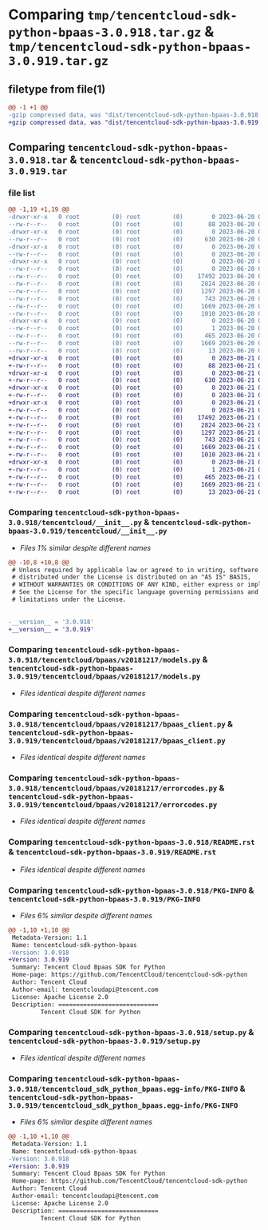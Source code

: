 # Comparing `tmp/tencentcloud-sdk-python-bpaas-3.0.918.tar.gz` & `tmp/tencentcloud-sdk-python-bpaas-3.0.919.tar.gz`

## filetype from file(1)

```diff
@@ -1 +1 @@
-gzip compressed data, was "dist/tencentcloud-sdk-python-bpaas-3.0.918.tar", last modified: Tue Jun 20 02:34:14 2023, max compression
+gzip compressed data, was "dist/tencentcloud-sdk-python-bpaas-3.0.919.tar", last modified: Wed Jun 21 00:18:45 2023, max compression
```

## Comparing `tencentcloud-sdk-python-bpaas-3.0.918.tar` & `tencentcloud-sdk-python-bpaas-3.0.919.tar`

### file list

```diff
@@ -1,19 +1,19 @@
-drwxr-xr-x   0 root         (0) root         (0)        0 2023-06-20 02:34:14.000000 tencentcloud-sdk-python-bpaas-3.0.918/
--rw-r--r--   0 root         (0) root         (0)       88 2023-06-20 02:34:14.000000 tencentcloud-sdk-python-bpaas-3.0.918/setup.cfg
-drwxr-xr-x   0 root         (0) root         (0)        0 2023-06-20 02:34:14.000000 tencentcloud-sdk-python-bpaas-3.0.918/tencentcloud/
--rw-r--r--   0 root         (0) root         (0)      630 2023-06-20 02:34:14.000000 tencentcloud-sdk-python-bpaas-3.0.918/tencentcloud/__init__.py
-drwxr-xr-x   0 root         (0) root         (0)        0 2023-06-20 02:34:14.000000 tencentcloud-sdk-python-bpaas-3.0.918/tencentcloud/bpaas/
--rw-r--r--   0 root         (0) root         (0)        0 2023-06-20 02:34:14.000000 tencentcloud-sdk-python-bpaas-3.0.918/tencentcloud/bpaas/__init__.py
-drwxr-xr-x   0 root         (0) root         (0)        0 2023-06-20 02:34:14.000000 tencentcloud-sdk-python-bpaas-3.0.918/tencentcloud/bpaas/v20181217/
--rw-r--r--   0 root         (0) root         (0)        0 2023-06-20 02:34:14.000000 tencentcloud-sdk-python-bpaas-3.0.918/tencentcloud/bpaas/v20181217/__init__.py
--rw-r--r--   0 root         (0) root         (0)    17492 2023-06-20 02:34:14.000000 tencentcloud-sdk-python-bpaas-3.0.918/tencentcloud/bpaas/v20181217/models.py
--rw-r--r--   0 root         (0) root         (0)     2824 2023-06-20 02:34:14.000000 tencentcloud-sdk-python-bpaas-3.0.918/tencentcloud/bpaas/v20181217/bpaas_client.py
--rw-r--r--   0 root         (0) root         (0)     1297 2023-06-20 02:34:14.000000 tencentcloud-sdk-python-bpaas-3.0.918/tencentcloud/bpaas/v20181217/errorcodes.py
--rw-r--r--   0 root         (0) root         (0)      743 2023-06-20 02:34:14.000000 tencentcloud-sdk-python-bpaas-3.0.918/README.rst
--rw-r--r--   0 root         (0) root         (0)     1669 2023-06-20 02:34:14.000000 tencentcloud-sdk-python-bpaas-3.0.918/PKG-INFO
--rw-r--r--   0 root         (0) root         (0)     1010 2023-06-20 02:34:14.000000 tencentcloud-sdk-python-bpaas-3.0.918/setup.py
-drwxr-xr-x   0 root         (0) root         (0)        0 2023-06-20 02:34:14.000000 tencentcloud-sdk-python-bpaas-3.0.918/tencentcloud_sdk_python_bpaas.egg-info/
--rw-r--r--   0 root         (0) root         (0)        1 2023-06-20 02:34:14.000000 tencentcloud-sdk-python-bpaas-3.0.918/tencentcloud_sdk_python_bpaas.egg-info/dependency_links.txt
--rw-r--r--   0 root         (0) root         (0)      465 2023-06-20 02:34:14.000000 tencentcloud-sdk-python-bpaas-3.0.918/tencentcloud_sdk_python_bpaas.egg-info/SOURCES.txt
--rw-r--r--   0 root         (0) root         (0)     1669 2023-06-20 02:34:14.000000 tencentcloud-sdk-python-bpaas-3.0.918/tencentcloud_sdk_python_bpaas.egg-info/PKG-INFO
--rw-r--r--   0 root         (0) root         (0)       13 2023-06-20 02:34:14.000000 tencentcloud-sdk-python-bpaas-3.0.918/tencentcloud_sdk_python_bpaas.egg-info/top_level.txt
+drwxr-xr-x   0 root         (0) root         (0)        0 2023-06-21 00:18:45.000000 tencentcloud-sdk-python-bpaas-3.0.919/
+-rw-r--r--   0 root         (0) root         (0)       88 2023-06-21 00:18:45.000000 tencentcloud-sdk-python-bpaas-3.0.919/setup.cfg
+drwxr-xr-x   0 root         (0) root         (0)        0 2023-06-21 00:18:45.000000 tencentcloud-sdk-python-bpaas-3.0.919/tencentcloud/
+-rw-r--r--   0 root         (0) root         (0)      630 2023-06-21 00:18:45.000000 tencentcloud-sdk-python-bpaas-3.0.919/tencentcloud/__init__.py
+drwxr-xr-x   0 root         (0) root         (0)        0 2023-06-21 00:18:45.000000 tencentcloud-sdk-python-bpaas-3.0.919/tencentcloud/bpaas/
+-rw-r--r--   0 root         (0) root         (0)        0 2023-06-21 00:18:45.000000 tencentcloud-sdk-python-bpaas-3.0.919/tencentcloud/bpaas/__init__.py
+drwxr-xr-x   0 root         (0) root         (0)        0 2023-06-21 00:18:45.000000 tencentcloud-sdk-python-bpaas-3.0.919/tencentcloud/bpaas/v20181217/
+-rw-r--r--   0 root         (0) root         (0)        0 2023-06-21 00:18:45.000000 tencentcloud-sdk-python-bpaas-3.0.919/tencentcloud/bpaas/v20181217/__init__.py
+-rw-r--r--   0 root         (0) root         (0)    17492 2023-06-21 00:18:45.000000 tencentcloud-sdk-python-bpaas-3.0.919/tencentcloud/bpaas/v20181217/models.py
+-rw-r--r--   0 root         (0) root         (0)     2824 2023-06-21 00:18:45.000000 tencentcloud-sdk-python-bpaas-3.0.919/tencentcloud/bpaas/v20181217/bpaas_client.py
+-rw-r--r--   0 root         (0) root         (0)     1297 2023-06-21 00:18:45.000000 tencentcloud-sdk-python-bpaas-3.0.919/tencentcloud/bpaas/v20181217/errorcodes.py
+-rw-r--r--   0 root         (0) root         (0)      743 2023-06-21 00:18:45.000000 tencentcloud-sdk-python-bpaas-3.0.919/README.rst
+-rw-r--r--   0 root         (0) root         (0)     1669 2023-06-21 00:18:45.000000 tencentcloud-sdk-python-bpaas-3.0.919/PKG-INFO
+-rw-r--r--   0 root         (0) root         (0)     1010 2023-06-21 00:18:45.000000 tencentcloud-sdk-python-bpaas-3.0.919/setup.py
+drwxr-xr-x   0 root         (0) root         (0)        0 2023-06-21 00:18:45.000000 tencentcloud-sdk-python-bpaas-3.0.919/tencentcloud_sdk_python_bpaas.egg-info/
+-rw-r--r--   0 root         (0) root         (0)        1 2023-06-21 00:18:45.000000 tencentcloud-sdk-python-bpaas-3.0.919/tencentcloud_sdk_python_bpaas.egg-info/dependency_links.txt
+-rw-r--r--   0 root         (0) root         (0)      465 2023-06-21 00:18:45.000000 tencentcloud-sdk-python-bpaas-3.0.919/tencentcloud_sdk_python_bpaas.egg-info/SOURCES.txt
+-rw-r--r--   0 root         (0) root         (0)     1669 2023-06-21 00:18:45.000000 tencentcloud-sdk-python-bpaas-3.0.919/tencentcloud_sdk_python_bpaas.egg-info/PKG-INFO
+-rw-r--r--   0 root         (0) root         (0)       13 2023-06-21 00:18:45.000000 tencentcloud-sdk-python-bpaas-3.0.919/tencentcloud_sdk_python_bpaas.egg-info/top_level.txt
```

### Comparing `tencentcloud-sdk-python-bpaas-3.0.918/tencentcloud/__init__.py` & `tencentcloud-sdk-python-bpaas-3.0.919/tencentcloud/__init__.py`

 * *Files 1% similar despite different names*

```diff
@@ -10,8 +10,8 @@
 # Unless required by applicable law or agreed to in writing, software
 # distributed under the License is distributed on an "AS IS" BASIS,
 # WITHOUT WARRANTIES OR CONDITIONS OF ANY KIND, either express or implied.
 # See the License for the specific language governing permissions and
 # limitations under the License.
 
 
-__version__ = '3.0.918'
+__version__ = '3.0.919'
```

### Comparing `tencentcloud-sdk-python-bpaas-3.0.918/tencentcloud/bpaas/v20181217/models.py` & `tencentcloud-sdk-python-bpaas-3.0.919/tencentcloud/bpaas/v20181217/models.py`

 * *Files identical despite different names*

### Comparing `tencentcloud-sdk-python-bpaas-3.0.918/tencentcloud/bpaas/v20181217/bpaas_client.py` & `tencentcloud-sdk-python-bpaas-3.0.919/tencentcloud/bpaas/v20181217/bpaas_client.py`

 * *Files identical despite different names*

### Comparing `tencentcloud-sdk-python-bpaas-3.0.918/tencentcloud/bpaas/v20181217/errorcodes.py` & `tencentcloud-sdk-python-bpaas-3.0.919/tencentcloud/bpaas/v20181217/errorcodes.py`

 * *Files identical despite different names*

### Comparing `tencentcloud-sdk-python-bpaas-3.0.918/README.rst` & `tencentcloud-sdk-python-bpaas-3.0.919/README.rst`

 * *Files identical despite different names*

### Comparing `tencentcloud-sdk-python-bpaas-3.0.918/PKG-INFO` & `tencentcloud-sdk-python-bpaas-3.0.919/PKG-INFO`

 * *Files 6% similar despite different names*

```diff
@@ -1,10 +1,10 @@
 Metadata-Version: 1.1
 Name: tencentcloud-sdk-python-bpaas
-Version: 3.0.918
+Version: 3.0.919
 Summary: Tencent Cloud Bpaas SDK for Python
 Home-page: https://github.com/TencentCloud/tencentcloud-sdk-python
 Author: Tencent Cloud
 Author-email: tencentcloudapi@tencent.com
 License: Apache License 2.0
 Description: ============================
         Tencent Cloud SDK for Python
```

### Comparing `tencentcloud-sdk-python-bpaas-3.0.918/setup.py` & `tencentcloud-sdk-python-bpaas-3.0.919/setup.py`

 * *Files identical despite different names*

### Comparing `tencentcloud-sdk-python-bpaas-3.0.918/tencentcloud_sdk_python_bpaas.egg-info/PKG-INFO` & `tencentcloud-sdk-python-bpaas-3.0.919/tencentcloud_sdk_python_bpaas.egg-info/PKG-INFO`

 * *Files 6% similar despite different names*

```diff
@@ -1,10 +1,10 @@
 Metadata-Version: 1.1
 Name: tencentcloud-sdk-python-bpaas
-Version: 3.0.918
+Version: 3.0.919
 Summary: Tencent Cloud Bpaas SDK for Python
 Home-page: https://github.com/TencentCloud/tencentcloud-sdk-python
 Author: Tencent Cloud
 Author-email: tencentcloudapi@tencent.com
 License: Apache License 2.0
 Description: ============================
         Tencent Cloud SDK for Python
```

